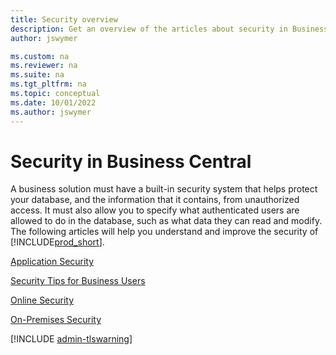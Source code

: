 ```yaml
---
title: Security overview
description: Get an overview of the articles about security in Business Central, so that you can configure your solution.
author: jswymer

ms.custom: na
ms.reviewer: na
ms.suite: na
ms.tgt_pltfrm: na
ms.topic: conceptual
ms.date: 10/01/2022
ms.author: jswymer
---
```

# Security in Business Central

A business solution must have a built-in security system that helps protect your database, and the information that it contains, from unauthorized access. It must also allow you to specify what authenticated users are allowed to do in the database, such as what data they can read and modify. The following articles will help you understand and improve the security of [!INCLUDE[prod_short](../developer/includes/prod_short.md)].

[Application Security](security-application.md)  

[Security Tips for Business Users](security-users.md)  

[Online Security](security-online.md)  

[On-Premises Security](security-onpremises.md)  

[!INCLUDE [admin-tlswarning](../developer/includes/admin-tlswarning.md)]
